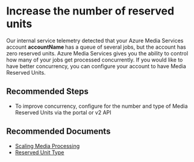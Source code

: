<properties
	pageTitle="Increase the number of reserved units"
	description="Advise the customers to increase the number of reserved units"
	infoBubbleText="See details on the right"
	service="microsoft.media"
	resource="mediaservices"
	authors="jinshang"
	ms.author="jinshang"
	displayOrder="1"
	articleId="mediaservices-insights-jobs-increasemediareservedunits"
	diagnosticScenario=""
	selfHelpType="diagnostics"
	supportTopicIds=""
	resourceTags=""
	productPesIds="14885"
	cloudEnvironments="public"
	ownershipId="StorageMediaEdge_Media"
/>

# Increase the number of reserved units

<!--issueDescription-->
Our internal service telemetry detected that your Azure Media Services account **<!--$accountName--> accountName <!--/$accountName-->** has a queue of several jobs, but the account has zero reserved units. Azure Media Services gives you the ability to control how many of your jobs get processed concurrently. If you would like to have better concurrency, you can configure your account to have Media Reserved Units.
<!--/issueDescription-->

## **Recommended Steps**

* To improve concurrency, configure for the number and type of Media Reserved Units via the portal or v2 API

## **Recommended Documents**

* [Scaling Media Processing](https://docs.microsoft.com/azure/media-services/previous/media-services-scale-media-processing-overview)
* [Reserved Unit Type](https://docs.microsoft.com/rest/api/media/operations/encodingreservedunittype)

